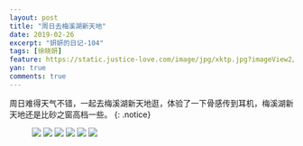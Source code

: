 ```yaml
---
layout: post
title: "周日去梅溪湖新天地"
date: 2019-02-26
excerpt: "妍妍的日记-104"
tags: [徐晓妍]
feature: https://static.justice-love.com/image/jpg/xktp.jpg?imageView2/1/w/1200/h/500
yan: true
comments: true
---
```

周日难得天气不错，一起去梅溪湖新天地逛，体验了一下骨感传到耳机，梅溪湖新天地还是比砂之窗高档一些。
{: .notice}
<figure>
    <img src="{{ site.staticUrl }}/yanyan/image/meixihuzmyw1.jpg?imageslim&imageMogr2/auto-orient" />
    <img src="{{ site.staticUrl }}/yanyan/image/meixihuzmyw2.jpg?imageslim&imageMogr2/auto-orient" />
    <img src="{{ site.staticUrl }}/yanyan/image/meixihuzmyw3.jpg?imageslim&imageMogr2/auto-orient" />
    <img src="{{ site.staticUrl }}/yanyan/image/meixihuzmyw4.jpg?imageslim&imageMogr2/auto-orient" />
    <img src="{{ site.staticUrl }}/yanyan/image/meixihuzmyw5.jpg?imageslim&imageMogr2/auto-orient" />
    <img src="{{ site.staticUrl }}/yanyan/image/meixihuzmyw6.jpg?imageslim&imageMogr2/auto-orient" />
</figure>
